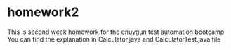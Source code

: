 # homework2
This is second week homework for the enuygun test automation bootcamp
You can find the explanation in Calculator.java and CalculatorTest.java file
